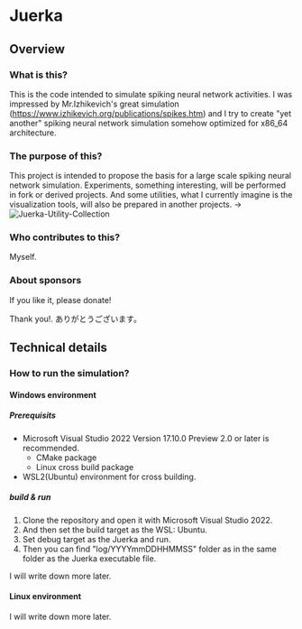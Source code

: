 # Juerka

## Overview
### What is this?
This is the code intended to simulate spiking neural network activities.
I was impressed by Mr.Izhikevich's great simulation (https://www.izhikevich.org/publications/spikes.htm) and I try to create "yet another" spiking neural network simulation somehow optimized for x86_64 architecture.

### The purpose of this?
This project is intended to propose the basis for a large scale spiking neural network simulation.
Experiments, something interesting, will be performed in fork or derived projects.
And some utilities, what I currently imagine is the visualization tools, will also be prepared in another projects. -> ![Juerka-Utility-Collection](https://github.com/Junichi-Juerka-Suzuki/Juerka-Utility-Collection)

### Who contributes to this?
Myself.

### About sponsors
If you like it, please donate!

Thank you!.
ありがとうございます。

## Technical details
### How to run the simulation?
#### Windows environment
##### Prerequisits
* Microsoft Visual Studio 2022 Version 17.10.0 Preview 2.0 or later is recommended.
  - CMake package
  - Linux cross build package
* WSL2(Ubuntu) environment for cross building.

##### build & run
1. Clone the repository and open it with Microsoft Visual Studio 2022.
1. And then set the build target as the WSL: Ubuntu.
1. Set debug target as the Juerka and run.
1. Then you can find \"log/YYYYmmDDHHMMSS\" folder as in the same folder as the Juerka executable file.

I will write down more later.

#### Linux environment

I will write down more later.
